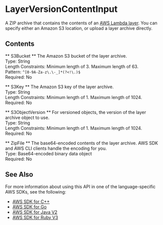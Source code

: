 # LayerVersionContentInput<a name="API_LayerVersionContentInput"></a>

A ZIP archive that contains the contents of an [AWS Lambda layer](https://docs.aws.amazon.com/lambda/latest/dg/configuration-layers.html)\. You can specify either an Amazon S3 location, or upload a layer archive directly\.

## Contents<a name="API_LayerVersionContentInput_Contents"></a>

 ** S3Bucket **   <a name="SSS-Type-LayerVersionContentInput-S3Bucket"></a>
The Amazon S3 bucket of the layer archive\.  
Type: String  
Length Constraints: Minimum length of 3\. Maximum length of 63\.  
Pattern: `^[0-9A-Za-z\.\-_]*(?<!\.)$`   
Required: No

 ** S3Key **   <a name="SSS-Type-LayerVersionContentInput-S3Key"></a>
The Amazon S3 key of the layer archive\.  
Type: String  
Length Constraints: Minimum length of 1\. Maximum length of 1024\.  
Required: No

 ** S3ObjectVersion **   <a name="SSS-Type-LayerVersionContentInput-S3ObjectVersion"></a>
For versioned objects, the version of the layer archive object to use\.  
Type: String  
Length Constraints: Minimum length of 1\. Maximum length of 1024\.  
Required: No

 ** ZipFile **   <a name="SSS-Type-LayerVersionContentInput-ZipFile"></a>
The base64\-encoded contents of the layer archive\. AWS SDK and AWS CLI clients handle the encoding for you\.  
Type: Base64\-encoded binary data object  
Required: No

## See Also<a name="API_LayerVersionContentInput_SeeAlso"></a>

For more information about using this API in one of the language\-specific AWS SDKs, see the following:
+  [AWS SDK for C\+\+](https://docs.aws.amazon.com/goto/SdkForCpp/lambda-2015-03-31/LayerVersionContentInput) 
+  [AWS SDK for Go](https://docs.aws.amazon.com/goto/SdkForGoV1/lambda-2015-03-31/LayerVersionContentInput) 
+  [AWS SDK for Java V2](https://docs.aws.amazon.com/goto/SdkForJavaV2/lambda-2015-03-31/LayerVersionContentInput) 
+  [AWS SDK for Ruby V3](https://docs.aws.amazon.com/goto/SdkForRubyV3/lambda-2015-03-31/LayerVersionContentInput) 
